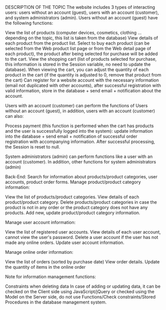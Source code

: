 DESCRIPTION OF THE TOPIC
The website includes 3 types of interacting users: users without an account (guest), users with an account (customer), and system administrators (admin).
Users without an account (guest) have the following functions:

View the list of products (computer devices, cosmetics, clothing ... depending on the topic, this list is taken from the database)
View details of each product from the product list.
Select to buy each product (can be selected from the Web product list page or from the Web detail page of each product), the product after being selected for purchase will be added to the cart.
View the shopping cart (list of products selected for purchase, this information is stored in the Session variable, no need to update the database).
When viewing the cart, you can adjust the quantity of each product in the cart (if the quantity is adjusted to 0, remove that product from the cart)
Can register for a website account with the necessary information (email not duplicated with other accounts), after successful registration with valid information, store in the database + send email + notification about the account.

Users with an account (customer) can perform the functions of Users without an account (guest), in addition, users with an account (customer) can also:

Process payment (this function is performed when the cart has products and the user is successfully logged into the system): update information into the database + send email + notification of successful order registration with accompanying information. After successful processing, the Session is reset to null.

System administrators (admin) can perform functions like a user with an account (customer). In addition, other functions for system administrators (admin)

Back-End:
Search for information about products/product categories, user accounts, product order forms.
Manage product/product category information:

View the list of products/product categories.
View details of each product/product category.
Delete products/product categories in case the product is not in any order or the product category does not have any products.
Add new, update product/product category information.


Manage user account information:

View the list of registered user accounts.
View details of each user account, cannot view the user's password.
Delete a user account if the user has not made any online orders.
Update user account information.


Manage online order information:

View the list of orders (sorted by purchase date)
View order details.
Update the quantity of items in the online order



Note for information management functions:

Constraints when deleting data
In case of adding or updating data, it can be checked on the Client side using JavaScript/jQuery or checked using the Model on the Server side, do not use Functions/Check constraints/Stored Procedures in the database management system.

